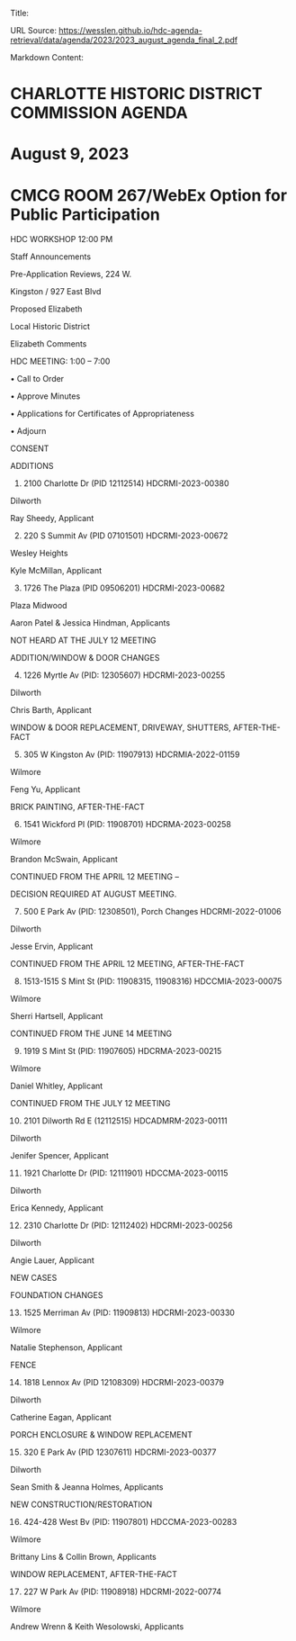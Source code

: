 Title: 

URL Source: https://wesslen.github.io/hdc-agenda-retrieval/data/agenda/2023/2023_august_agenda_final_2.pdf

Markdown Content:
# CHARLOTTE HISTORIC DISTRICT COMMISSION AGENDA 

# August 9, 2023 

# CMCG ROOM 267/WebEx Option for Public Participation 

HDC WORKSHOP 12:00 PM 

Staff Announcements 

Pre-Application Reviews, 224 W. 

Kingston / 927 East Blvd 

Proposed Elizabeth 

Local Historic District 

Elizabeth Comments 

HDC MEETING: 1:00 – 7:00 

• Call to Order 

• Approve Minutes 

• Applications for Certificates of Appropriateness 

• Adjourn 

CONSENT 

ADDITIONS 

1. 2100 Charlotte Dr (PID 12112514) HDCRMI-2023-00380 

Dilworth 

Ray Sheedy, Applicant 

2. 220 S Summit Av (PID 07101501) HDCRMI-2023-00672 

Wesley Heights 

Kyle McMillan, Applicant 

3. 1726 The Plaza (PID 09506201) HDCRMI-2023-00682 

Plaza Midwood 

Aaron Patel & Jessica Hindman, Applicants 

NOT HEARD AT THE JULY 12 MEETING 

ADDITION/WINDOW & DOOR CHANGES 

4. 1226 Myrtle Av (PID: 12305607) HDCRMI-2023-00255 

Dilworth 

Chris Barth, Applicant 

WINDOW & DOOR REPLACEMENT, DRIVEWAY, SHUTTERS, AFTER-THE-FACT 

5. 305 W Kingston Av (PID: 11907913) HDCRMIA-2022-01159 

Wilmore 

Feng Yu, Applicant 

BRICK PAINTING, AFTER-THE-FACT 

6. 1541 Wickford Pl (PID: 11908701) HDCRMA-2023-00258 

Wilmore 

Brandon McSwain, Applicant 

CONTINUED FROM THE APRIL 12 MEETING – 

DECISION REQUIRED AT AUGUST MEETING. 

7. 500 E Park Av (PID: 12308501), Porch Changes HDCRMI-2022-01006 

Dilworth 

Jesse Ervin, Applicant 

CONTINUED FROM THE APRIL 12 MEETING, AFTER-THE-FACT 

8. 1513-1515 S Mint St (PID: 11908315, 11908316) HDCCMIA-2023-00075 

Wilmore 

Sherri Hartsell, Applicant 

CONTINUED FROM THE JUNE 14 MEETING 

9. 1919 S Mint St (PID: 11907605) HDCRMA-2023-00215 

Wilmore 

Daniel Whitley, Applicant 

CONTINUED FROM THE JULY 12 MEETING 

10. 2101 Dilworth Rd E (12112515) HDCADMRM-2023-00111 

Dilworth 

Jenifer Spencer, Applicant 

11. 1921 Charlotte Dr (PID: 12111901) HDCCMA-2023-00115 

Dilworth 

Erica Kennedy, Applicant 

12. 2310 Charlotte Dr (PID: 12112402) HDCRMI-2023-00256 

Dilworth 

Angie Lauer, Applicant 

NEW CASES 

FOUNDATION CHANGES 

13. 1525 Merriman Av (PID: 11909813) HDCRMI-2023-00330 

Wilmore 

Natalie Stephenson, Applicant 

FENCE 

14. 1818 Lennox Av (PID 12108309) HDCRMI-2023-00379 

Dilworth 

Catherine Eagan, Applicant 

PORCH ENCLOSURE & WINDOW REPLACEMENT 

15. 320 E Park Av (PID 12307611) HDCRMI-2023-00377 

Dilworth 

Sean Smith & Jeanna Holmes, Applicants 

NEW CONSTRUCTION/RESTORATION 

16. 424-428 West Bv (PID: 11907801) HDCCMA-2023-00283 

Wilmore 

Brittany Lins & Collin Brown, Applicants 

WINDOW REPLACEMENT, AFTER-THE-FACT 

17. 227 W Park Av (PID: 11908918) HDCRMI-2022-00774 

Wilmore 

Andrew Wrenn & Keith Wesolowski, Applicants

